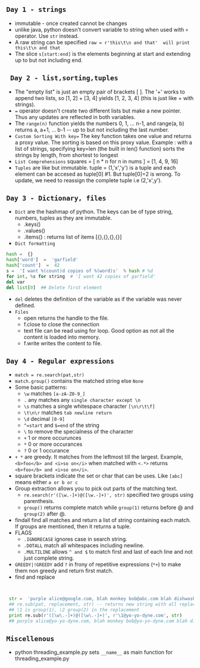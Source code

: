 `Day 1 - strings`
---
- immutable - once created cannot be changes
- unlike java, python doesn't convert variable to string when used with `+` operator. Use `str` instead.
- A raw string can be specified `raw = r'this\t\n and that'  will print this\t\n and that`
- The slice `s[start:end]` is the elements beginning at start and extending up to but not including end.

` Day 2 - list,sorting,tuples`
---
- The "empty list" is just an empty pair of brackets [ ]. The '+' works to append two lists, so [1, 2] + [3, 4] yields [1, 2, 3, 4] (this is just like + with strings).
- `=` operator doesn't create two different lists but make a new pointer. Thus any updates are reflected in both variables.
- The `range(n)` function yields the numbers 0, 1, ... n-1, and range(a, b) returns a, a+1, ... b-1 -- up to but not including the last number.
- `Custom Sorting With key=` The key function takes one value and returns a proxy value. The sorting is based on this proxy value. Example : with a list of strings, specifying key=len (the built in len() function) sorts the strings by length, from shortest to longest
- `List Comprehensions` squares =  [ n * n for n in nums ] = [1, 4, 9, 16]
- `Tuples` are like but immutable. tuple = (1,'x','y') is a tuple and each element can be accesed as tuple[0] #1. But tuple[0]=2 is wrong. To update, we need to reassign the complete tuple i.e (2,'x',y').

`Day 3 - Dictionary, files`
---
- `Dict` are the hashmap of python. The keys can be of type string, numbers, tuples as they are immutable. 
	- .keys()
	- .values()
	- .items() : returns list of items [{},{},{},{}]
- `Dict formatting`
```python
hash =  {} 
hash['word']  =  'garfield' 
hash['count']  =  42 
s =  'I want %(count)d copies of %(word)s'  % hash # %d 		    
for int, %s for string  # 'I want 42 copies of garfield'
del var
del list[0]  ## Delete first element
```
- `del` deletes the definition of the variable as if the variable was never defined.
- `Files` 
	- open returns the handle to the file.
	- f.close to close the connection
	- text file can be read using for loop. Good option as not all the content is loaded into memory.
	- f.write writes the content to file.

`Day 4 - Regular expressions`
---
- `match = re.search(pat,str)`
- `match.group()` contains the matched string else `None`
- Some basic patterns:
	- `\w` matches `[a-zA-Z0-9_]`
	- `.` any matches any `single character except \n`
	-  `\s` matches a single whitespace character `[\n\r\t\f]`
	- `\t\n\r` matches `tab newline return`
	- `\d` decimal `[0-9]`
	- `^=start` and `$=end` of the string
	-  `\` to remove the specialness of the character
	- `+` 1 or more occurunces 
	- `*` 0 or more occurances
	- `?` 0 or 1 occurance
- `+ *` are greedy. It matches from the leftmost till the largest. Example, `<b>foo</b> and <i>so on</i>` when matched with `<.*>` returns `<b>foo</b> and <i>so on</i>`.
- </b> square brackets </b> indicate the set or char that can be uses. Like `[abc]` means either `a or b or c`
- Group extraction allows you to pick out parts of the matching text.
	- `re.search(r'([\w.-]+)@([\w.-]+)', str)` specified two groups using parenthesis. 
	- `group()` returns complete match while `group(1)` returns before @ and `group(2)` after @.
- findall find all matches and return a list of string containing each match. If groups are mentioned, then it returns a tuple.
- FLAGS
	- `.IGNORECASE` ignores case in search string.
	- `.DOTALL` match all whitespaces including newline.
	-  `.MULTILINE` allows `^ and $` to match first and last of each line and not just complete string.
- `GREEDY|!GREEDY` add `?` in frony of repetitive expressions (`*+`) to make them non greedy and return first match.
- find and replace 
``` python
  

 str =  'purple alice@google.com, blah monkey bob@abc.com blah dishwasher'  
 ## re.sub(pat, replacement, str) -- returns new string with all replacements,  
 ## \1 is group(1), \2 group(2) in the replacement  
 print re.sub(r'([\w\.-]+)@([\w\.-]+)', r'\1@yo-yo-dyne.com', str)  
 ## purple alice@yo-yo-dyne.com, blah monkey bob@yo-yo-dyne.com blah dishwasher
``` 
`Miscellenous`
---
- python threading_example.py sets `__name__` as main function for threading_example.py
<!--stackedit_data:
eyJoaXN0b3J5IjpbMjEzNTU4Njc3OCwxNjc2MTgzMzUxLC05Nj
IyOTQ4NjEsMzY1OTg4NDQzLDc2MzE0MTA4OCwxNTg4NzQzMTk4
LDE1ODE1MzI2MSwxNDIzNjQ5ODk0LDM2OTYzNTIxNiw5NDg0Nz
A5MzUsODI3NjM2Nzc1LDE3NDg3MjkxOTAsMzI1ODc1MDAyXX0=

-->